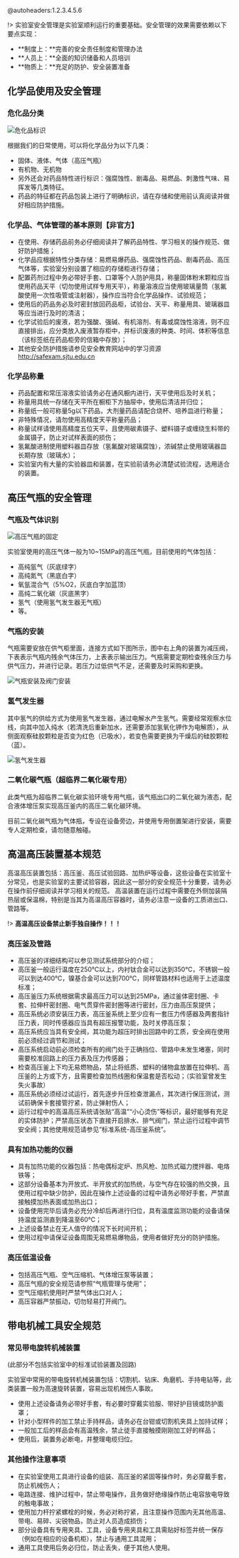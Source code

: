 @autoheaders:1.2.3.4.5.6


!> 实验室安全管理是实验室顺利运行的重要基础。安全管理的效果需要依赖以下要点实现：
- **制度上：**完善的安全责任制度和管理办法
- **人员上：**全面的知识储备和人员培训
- **物质上：**充足的防护、安全装置准备

## 化学品使用及安全管理

### 危化品分类

![危化品标识](图102危化品标识.png)

根据我们的日常使用，可以将化学品分为以下几类：

- 固体、液体、气体（高压气瓶）
- 有机物、无机物
- 另外还会对药品特性进行标识：强腐蚀性、剧毒品、易燃品、刺激性气味、易挥发等几类特征。
- 药品的特征都在药品包装上进行了明确标识，请在存储和使用前认真阅读并做好相应防护措施。

### 化学品、气体管理的基本原则【非官方】

- 在使用、存储药品前务必仔细阅读并了解药品特性、学习相关的操作规范、做好防护措施；
- 化学品应根据特性分类存储：易燃易爆药品、强腐蚀性药品、剧毒药品、高压气体等，实验室分别设置了相应的存储柜进行存储；
- 配置药剂过程中务必带好手套、口罩等个人防护用具，称量固体粉末颗粒应当使用药品天平（切勿使用试样专用天平），称量溶液应当使用玻璃量筒（氢氟酸使用一次性吸管或注射器），操作应当符合化学品操作、试验规范；
- 使用后的药品务必及时密封放回药品柜，试验台、天平、称量用具、玻璃器皿等应当进行及时的清洁；
- 化学试验后的废液，若为强酸、强碱、有机溶剂、有毒或腐蚀性溶液，则不应直接排出，应分类放入废液暂存柜中，并标识废液的种类、时间、体积等信息（该标签纸在药品柜旁的信箱中存放）；
- 其他安全防护措施请参见安全教育网站中的学习资源 http://safexam.sjtu.edu.cn

### 化学品称量
- 药品配置和常压溶液实验请务必在通风橱内进行，天平使用后及时关机；
- 称量用具统一存储在天平所在橱柜下方抽屉中，使用后清洁并归位；
- 称量纸一般可称量5g以下药品，大剂量药品请配合烧杯、培养皿进行称量；
-  非特殊情况，请勿使用高精度天平称量药品；
-   称量试样请使用高精度五位天平，且使用碳素镊子、塑料镊子或缠绕生料带的金属镊子，防止对试样表面的损伤；
-   氢氟酸进制使用塑料器皿存放（氢氟酸对玻璃腐蚀），浓碱禁止使用玻璃器皿长期存放（玻璃水）；
-   实验室内有大量的实验器皿和装置，在实验前请务必清楚试验流程，选用适合的装置。

## 高压气瓶的安全管理
### 气瓶及气体识别
![高压气瓶的固定](图102气瓶.png)

实验室使用的高压气体一般为10~15MPa的高压气瓶，目前使用的气体包括：
- 高纯氩气（灰底绿字）
- 高纯氮气（黑底白字）
- 氧氩混合气（5%O2，灰底白字加蓝顶）
- 高纯二氧化碳（灰底黑字）
- 氢气（使用氢气发生器无气瓶）
- 等。

### 气瓶的安装

气瓶需要安放在供气柜里面，连接方式如下图所示，图中右上角的装置为减压阀，下表表示气瓶内残余气体压力，上表表示输出压力。气瓶需要定期检查残余压力与供气压力，并进行记录。若压力过低供气不足，还需要及时采购和更换。

![气瓶安装及阀门安装](图102气阀.png)

### 氢气发生器

其中氢气的供给方式为使用氢气发生器，通过电解水产生氢气。需要经常观察水位线，向其中加入纯水（若清洗后重新加水，还需要添加氢氧化钾作为电解质），从侧面观察硅胶颗粒是否变为红色（已吸水），若变色需要更换为干燥后的硅胶颗粒（蓝）。

![氢气发生器](图102氢气.png)

### 二氧化碳气瓶（超临界二氧化碳专用）

此类气瓶为超临界二氧化碳实验环境专用气瓶，该气瓶出口的二氧化碳为液态，配合液体增压泵实现高压釜内的高压二氧化碳环境。

目前二氧化碳气瓶为气体瓶，专设在设备旁边，并使用专用倒置架进行安装，需要专人定期检查，请勿随意触碰。

## 高温高压装置基本规范

高温高压装置包括：高压釜、高压试验回路、加热炉等设备，这些设备在实验室十分常见，也是实验室的主要试验容器，因此这一部分的安全规范十分重要，请务必在操作前仔细阅读并学习相关的规范。  高温装置在运行过程中需要在外侧加装隔热层或保温棉，特别是当其为高温高压容器时，请务必注意一设备的工质进出口、管路等。

!> **高温高压设备禁止新手独自操作！！！**

### 高压釜及管路

- 高压釜的详细结构可以参见测试系统部分的介绍；
- 高压釜一般运行温度在250℃以上，内衬钛合金可以达到350℃，不锈钢一般可以到达400℃，镍基合金可以达到700℃，同样管路材料也适用于上述温度标准；
- 高压釜压力系统根据需求最高压力可以达到25MPa，通过釜体密封圈、卡套、拉伸杆密封圈、电气贯穿件密封圈等进行密封，压力由高压泵提供；
- 高压系统必须安装压力表，高压釜系统上至少应有一套压力传感器及两套指针压力表，同时传感器应当具有超压报警功能，及时关停高压泵；
- 高压系统应当具有安全阀，其功能为超压时排出回路中的工质，安全阀在使用前必须经过调节和测试；
- 高压系统启动前必须检查所有的阀门处于正确挡位、管路中未发生堵塞，同时需要校准回路上的压力表及压力传感器；
- 检查高压釜上下均无易燃物品，禁止将纸质、塑料的储物盒放置在拉伸机、高压釜的上方或下方，且需要检查加热线圈和保温套是否松动；（实验室曾发生失火事故）
- 高压系统必须经过试运行，首先逐步升压检查泄漏点，其次进行保压测试，测试前确保卡套接管拧紧，防止弹射伤人；
- 运行过程中的高温高压系统请张贴“高温”“小心烫伤”等标识，最好能够有充足的实体防护；严禁高压状态下直接开启排水、排气阀门，禁止运行过程中调节安全阀；其他使用规范请参见“标准系统-高压釜系统”。

### 具有加热功能的仪器

- 具有加热功能的仪器包括：热电偶标定炉、热风枪、加热式磁力搅拌器、电烙铁等；
-  这部分设备基本为开放式、半开放式的加热统，与空气存在较强的热交换，且使用过程中缺少防护，因此在操作上述设备的过程中请务必带好手套，严禁直接触摸加热表面或加热出口；
-  设备使用完毕后请务必充分冷却后再进行归位，具有温度监测功能的设备请保持温度监测直到降温至60℃；
-  上述设备禁止在无人值守的情况下长时间开机；
-  使用过程中请保证设备周围无易燃易爆物品，使用者做好充分的防护措施。

### 高压低温设备
- 包括高压气瓶、空气压缩机、气体增压泵等装置；
- 高压气瓶的安全规范请参照“气瓶管理与使用”；
- 空气压缩机使用时严禁气体出口对人；
- 高压容器严禁振动，切勿轻易打开阀门。

## 带电机械工具安全规范

### 常见带电旋转机械装置
(此部分不包括实验室中的标准试验装置及回路)

实验室中常用的带电旋转机械装置包括：切割机、钻床、角磨机、手持电钻等，此类装置一般为高速旋转装置，容易出现机械伤人事故。
- 使用上述设备请务必带好手套，有必要时穿戴实验服、带好护目镜或防护面罩；
- 针对小型样件的加工禁止手持样品，请务必在台钳或切割机夹具上加持试样；
- 一般加工后的样品会有高温残余，禁止徒手直接触摸刚刚加工好的样品；
- 使用后，装置务必断电，并整理电缆归位。

### 其他操作注意事项
- 在实验室使用工具进行设备的组装、高压釜的紧固等操作时，务必穿戴手套，防止机械伤人；
- 电路连接、维护过程中，禁止带电操作，且务做好绝缘操作防止电容放电导致的触电事故；
- 使用加力杆拧紧螺栓的时候，务必对称拧紧，且注意操作范围内无其他高温、带电、易碎、尖锐物品，防止对人员造成损伤；
- 部分设备具有专用夹具、工具，设备专用夹具和工具需贴好标签并统一保存（例如在相应的设备机柜），禁止与通用工具混用；
- 通用工具使用后务必归位，防止丢失，便于其他人使用。

